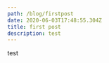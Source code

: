 ```yaml
---
path: /blog/firstpost
date: 2020-06-03T17:48:55.304Z
title: first post
description: test
---
```

test